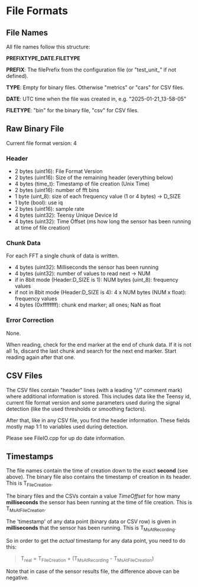 # File Formats

## File Names

All file names follow this structure:

**PREFIXTYPE_DATE.FILETYPE**

**PREFIX**: The filePrefix from the configuration file (or "test_unit_" if not defined).

**TYPE**: Empty for binary files. Otherwise "metrics" or "cars" for CSV files.

**DATE**: UTC time when the file was created in, e.g. "2025-01-21_13-58-05"

**FILETYPE**: "bin" for the binary file, "csv" for CSV files.

## Raw Binary File

Current file format version: 4

### Header

* 2 bytes (uint16): File Format Version
* 2 bytes (uint16): Size of the remaining header (everything below)
* 4 bytes (time_t): Timestamp of file creation (Unix Time)
* 2 bytes (uint16): number of fft bins
* 1 byte  (uint_8): size of each frequency value (1 or 4 bytes) -> D_SIZE
* 1 byte  (bool): use iq
* 2 bytes (uint16): sample rate
* 4 bytes (uint32): Teensy Unique Device Id
* 4 bytes (uint32): Time Offset (ms how long the sensor has been running at time of file creation)

### Chunk Data

For each FFT a single chunk of data is written.

* 4 bytes (uint32): Milliseconds the sensor has been running
* 4 bytes (uint32): number of values to read next -> NUM
* if in 8bit mode (Header:D_SIZE is 1): NUM bytes (uint_8): frequency values
* if not in 8bit mode (Header:D_SIZE is 4): 4 x NUM bytes (NUM x float): frequency values
* 4 bytes (0xffffffff): chunk end marker; all ones; NaN as float

### Error Correction

None.

When reading, check for the end marker at the end of chunk data. If it is not all 1s, discard the last chunk and
search for the next end marker. Start reading again after that one.

## CSV Files

The CSV files contain "header" lines (with a leading "//" comment mark) where additional information is stored. This includes data like the Teensy id, current file format version and some parameters used during the signal detection (like the used thresholds or smoothing factors).

After that, like in any CSV file, you find the header information. These fields mostly map 1:1 to variables used during
detection.

Please see FileIO.cpp for up do date information.

## Timestamps

The file names contain the time of creation down to the exact **second** (see above). The binary file also contains the timestamp of creation in its header. This is T<sub>FileCreation</sub>.

The binary files and the CSVs contain a value *TimeOffset* for how many **milliseconds** the sensor has been running at the time of file creation. This is T<sub>MsAtFileCreation</sub>.

The 'timestamp' of any data point (binary data or CSV row) is given in **milliseconds** that the sensor has been running. This is T<sub>MsAtRecording</sub>.

So in order to get the *actual* timestamp for any data point, you need to do this:
> T<sub>real</sub> = T<sub>FileCreation</sub> + (T<sub>MsAtRecording</sub> - T<sub>MsAtFileCreation</sub>)

Note that in case of the sensor results file, the difference above can be negative.
